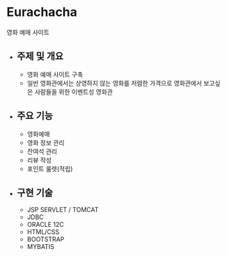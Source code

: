 # Eurachacha
영화 예매 사이트

* ## 주제 및 개요 ##
   * 영화 예매 사이트 구축
   * 일반 영화관에서는 상영하지 않는 영화를 저렴한 가격으로 영화관에서 보고싶은 사람들을 위한 이벤트성 영화관
   
* ## 주요 기능 ##
   * 영화예매
   * 영화 정보 관리
   * 잔여석 관리
   * 리뷰 작성
   * 포인트 룰렛(적립)
  
* ## 구현 기술 ##
   * JSP SERVLET / TOMCAT
   * JDBC
   * ORACLE 12C
   * HTML/CSS
   * BOOTSTRAP
   * MYBATIS
